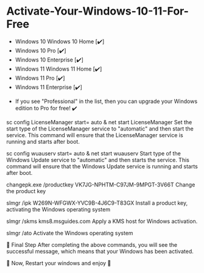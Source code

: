 # Activate-Your-Windows-10-11-For-Free
- Windows 10 Windows 10 Home [✔️]
- Windows 10 Pro [✔️]
- Windows 10 Enterprise [✔️]
- Windows 11 Windows 11 Home [✔️]
- Windows 11 Pro [✔️]
- Windows 11 Enterprise [✔️]
  
 * If you see "Professional" in the list, then you can upgrade your Windows edition to Pro for free! ✔️

sc config LicenseManager start= auto & net start LicenseManager
Set the start type of the LicenseManager service to "automatic" and then start the service. This command will ensure that the LicenseManager service is running and starts after boot.

sc config wuauserv start= auto & net start wuauserv
Start type of the Windows Update service to "automatic" and then starts the service. This command will ensure that the Windows Update service is running and starts after boot.

changepk.exe /productkey VK7JG-NPHTM-C97JM-9MPGT-3V66T
Change the product key

slmgr /ipk W269N-WFGWX-YVC9B-4J6C9-T83GX
Install a product key, activating the Windows operating system

slmgr /skms kms8.msguides.com
Apply a KMS host for Windows activation.

slmgr /ato
Activate the Windows operating system

🦠 Final Step
After completing the above commands, you will see the successful message, which means that your Windows has been activated.

🦠 Now, Restart your windows and enjoy 🦠
